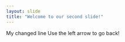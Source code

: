 ```yaml
---
layout: slide
title: "Welcome to our second slide!"
---
```

My changed line
Use the left arrow to go back!
